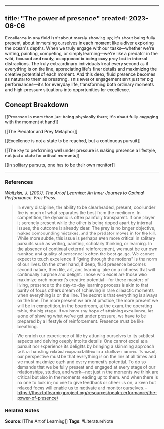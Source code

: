  ---
title: "The power of presence"
created: 2023-06-06
---

Excellence in any field isn't about merely showing up; it's about being fully present, about immersing ourselves in each moment like a diver exploring the ocean's depths. When we truly engage with our tasks—whether we're writing, painting, competing, or simply learning—we're like a predator in the wild, focused and ready, as opposed to being easy prey lost in internal distractions. The truly extraordinary individuals treat every second as if everything is on the line, appreciating life's finer details and maximizing the creative potential of each moment. And this deep, fluid presence becomes as natural to them as breathing. This level of engagement isn't just for big performances—it's for everyday life, transforming both ordinary moments and high-pressure situations into opportunities for excellence.

## Concept Breakdown

[[Presence is more than just being physically there; it's about fully engaging with the moment at hand]]

[[The Predator and Prey Metaphor]]

[[Excellence is not a state to be reached, but a continuous pursuit]]

[[The key to performing well under pressure is making presence a lifestyle, not just a state for critical moments]]

[[In solitary pursuits, one has to be their own monitor]]

---
### References

*Waitzkin, J. (2007). The Art of Learning: An Inner Journey to Optimal Performance. Free Press.*

> In every discipline, the ability to be clearheaded, present, cool under fire is much of what separates the best from the mediocre. In competition, the dynamic is often painfully transparent. If one player is serenely present while the other is being ripped apart by internal issues, the outcome is already clear. The prey is no longer objective, makes compounding mistakes, and the predator moves in for the kill. While more subtle, this issue is perhaps even more critical in solitary pursuits such as writing, painting, scholarly thinking, or learning. In the absence of continual external reinforcement, we must be our own monitor, and quality of presence is often the best gauge. We cannot expect to touch excellence if “going through the motions” is the norm of our lives. On the other hand, if deep, fluid presence becomes second nature, then life, art, and learning take on a richness that will continually surprise and delight. Those who excel are those who maximize each moment’s creative potential—for these masters of living, presence to the day-to-day learning process is akin to that purity of focus others dream of achieving in rare climactic moments when everything is on the line. The secret is that everything is always on the line. The more present we are at practice, the more present we will be in competition, in the boardroom, at the exam, the operating table, the big stage. If we have any hope of attaining excellence, let alone of showing what we’ve got under pressure, we have to be prepared by a lifestyle of reinforcement. Presence must be like breathing.

> We enrich our experience of life by attuning ourselves to its subtlest aspects and delving deeply into its details. One cannot excel at a pursuit nor experience its delights by bringing a skimming approach to it or handling related responsibilities in a shallow manner. To excel, our perspective must be that everything is on the line at all times and we must maximize each and every moment’s potential. To do so demands that we be fully present and engaged at every stage of our relationships, studies, and work—not just in the moments we think are critical but also in the moments leading up to them. And when there is no one to look in; no one to give feedback or cheer us on, a keen but relaxed focus will enable us to motivate and monitor ourselves. – https://theartoflearningproject.org/resources/peak-performance/the-power-of-presence/

### Related Notes
**Source**: [[The Art of Learning]]
**Tags**: #LiteratureNote 

